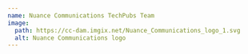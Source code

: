 ```yaml
---
name: Nuance Communications TechPubs Team
image:
  path: https://cc-dam.imgix.net/Nuance_Communications_logo_1.svg
  alt: Nuance Communications logo
---
```

